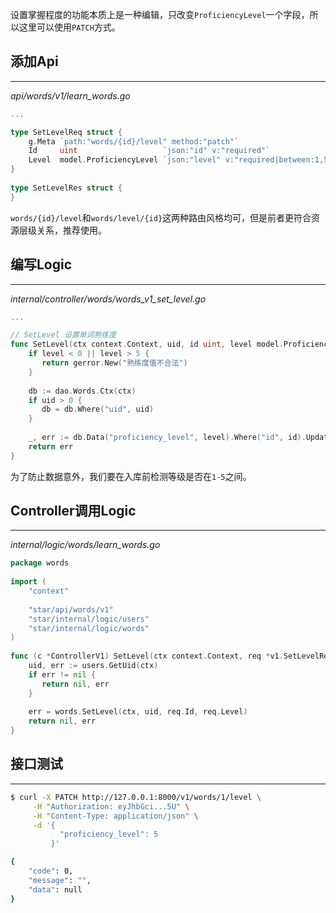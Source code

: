 设置掌握程度的功能本质上是一种编辑，只改变`ProficiencyLevel`一个字段，所以这里可以使用`PATCH`方式。
## 添加Api
---
*api/words/v1/learn_words.go*
```go
...

type SetLevelReq struct {  
    g.Meta `path:"words/{id}/level" method:"patch"`  
    Id     uint                   `json:"id" v:"required"`  
    Level  model.ProficiencyLevel `json:"level" v:"required|between:1,5"`  
}  
  
type SetLevelRes struct {  
}
```

`words/{id}/level`和`words/level/{id}`这两种路由风格均可，但是前者更符合资源层级关系，推荐使用。

## 编写Logic
---
*internal/controller/words/words_v1_set_level.go*
```go
...

// SetLevel 设置单词熟练度  
func SetLevel(ctx context.Context, uid, id uint, level model.ProficiencyLevel) error {  
    if level < 0 || level > 5 {  
       return gerror.New("熟练度值不合法")  
    }  
  
    db := dao.Words.Ctx(ctx)  
    if uid > 0 {  
       db = db.Where("uid", uid)  
    }  
  
    _, err := db.Data("proficiency_level", level).Where("id", id).Update()  
    return err  
}
```

为了防止数据意外，我们要在入库前检测等级是否在`1-5`之间。

## Controller调用Logic
---
*internal/logic/words/learn_words.go*
```go
package words  
  
import (  
    "context"  
  
    "star/api/words/v1"
    "star/internal/logic/users"
    "star/internal/logic/words"
)  
  
func (c *ControllerV1) SetLevel(ctx context.Context, req *v1.SetLevelReq) (res *v1.SetLevelRes, err error) {  
    uid, err := users.GetUid(ctx)  
    if err != nil {  
       return nil, err  
    }  
  
    err = words.SetLevel(ctx, uid, req.Id, req.Level)  
    return nil, err  
}
```

## 接口测试
---
```bash
$ curl -X PATCH http://127.0.0.1:8000/v1/words/1/level \
     -H "Authorization: eyJhbGci...5U" \
     -H "Content-Type: application/json" \
     -d '{
           "proficiency_level": 5
         }'

{
    "code": 0,
    "message": "",
    "data": null
}
```